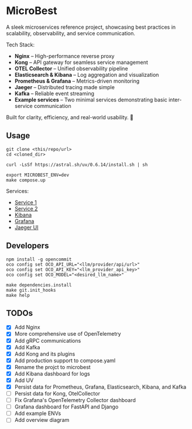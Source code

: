 # MicroBest

A sleek microservices reference project, showcasing best practices in scalability, observability, and service communication.

Tech Stack:

- **Nginx** – High-performance reverse proxy
- **Kong** – API gateway for seamless service management
- **OTEL Collector** – Unified observability pipeline
- **Elasticsearch & Kibana** – Log aggregation and visualization
- **Prometheus & Grafana** – Metrics-driven monitoring
- **Jaeger** – Distributed tracing made simple
- **Kafka** – Reliable event streaming
- **Example services** – Two minimal services demonstrating basic inter-service communication

Built for clarity, efficiency, and real-world usability. 🚀

## Usage

```shell
git clone <this/repo/url>
cd <cloned_dir>

curl -LsSf https://astral.sh/uv/0.6.14/install.sh | sh

export MICROBEST_ENV=dev
make compose.up
```

Services:

- [Service 1](http://127.0.0.1:8000/api)
- [Service 2](http://127.0.0.1:8000/service-2/api/)
- [Kibana](http://127.0.0.1:8000/kibana)
- [Grafana](http://127.0.0.1:8000/grafana)
- [Jaeger UI](http://127.0.0.1:8000/jaeger)

## Developers

```shell
npm install -g opencommit
oco config set OCO_API_URL="<llm/provider/api/url>"
oco config set OCO_API_KEY="<llm_provider_api_key>"
oco config set OCO_MODEL="<desired_llm_name>"

make dependencies.install
make git.init_hooks
make help
```

## TODOs

- [x] Add Nginx
- [x] More comprehensive use of OpenTelemetry
- [x] Add gRPC communications
- [x] Add Kafka
- [x] Add Kong and its plugins
- [x] Add production support to compose.yaml
- [x] Rename the projct to microbest
- [x] Add Kibana dashboard for logs
- [x] Add UV
- [x] Persist data for Prometheus, Grafana, Elasticsearch, Kibana, and Kafka
- [ ] Persist data for Kong, OtelCollector
- [ ] Fix Grafana's OpenTelemetry Collector dashboard
- [ ] Grafana dashboard for FastAPI and Django
- [ ] Add example ENVs
- [ ] Add overview diagram
